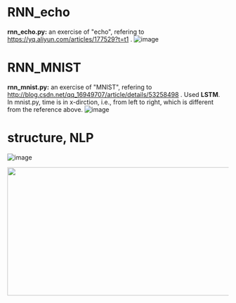 # RNN_echo  
**rnn_echo.py:** an exercise of "echo", refering to https://yq.aliyun.com/articles/177529?t=t1 . 
![image](https://github.com/Menglinucas/RNN_echo_MNIST/blob/master/RNN.PNG)

# RNN_MNIST
**rnn_mnist.py:** an exercise of "MNIST", refering to http://blog.csdn.net/qq_16949707/article/details/53258498 . Used **LSTM**.  
In mnist.py, time is in x-dirction, i.e., from left to right, which is different from the reference above.
![image](https://github.com/Menglinucas/RNN_echo_MNIST/blob/master/LSTM.PNG)

# structure, NLP
![image](https://github.com/Menglinucas/RNN_echo_MNIST/blob/master/RNN.PNG)
<div align=center><img width="640" height="292" src="https://github.com/Menglinucas/RNN_echo_MNIST/blob/master/RNN.jpg"></div>
